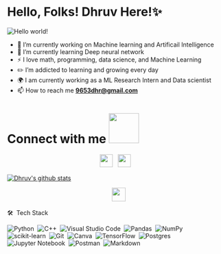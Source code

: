 # Hello, Folks! Dhruv Here!✨

![Hello world!](https://user-images.githubusercontent.com/71027506/145395122-4e41c8bf-5806-487a-9b47-5a9c4a026162.gif)



- 🔭 I’m currently working on Machine learning and Artificail Intelligence
- 🌱 I’m currently learning Deep neural network 
- :zap: I love math, programming, data science, and Machine Learning
- :pencil2:  I’m addicted to learning and growing every day
- :earth_africa: I am currently working as a ML Research Intern and Data scientist
- 📫 How to reach me **9653dhr@gmail.com**


<p align='center'> <h1> Connect with me  <img src='https://raw.githubusercontent.com/ShahriarShafin/ShahriarShafin/main/Assets/handshake.gif' width="70px"> </h1> </p>

<p align='center'>
<a href="https://www.instagram.com/dhruv_bajaj_/"><img height="30" src="https://github.com/WaylonWalker/WaylonWalker/blob/main/icon/instagram.jpg?raw=true"></a>&nbsp;&nbsp;
<a href="www.linkedin.com/in/dhruv-bajaj01"><img height="30" src="https://github.com/WaylonWalker/WaylonWalker/blob/main/icon/linkedin.png?raw=true"></a>
</p>


[![Dhruv's github stats](https://github-readme-stats.vercel.app/api?username=DhruvBajaj01&count_private=true&show_icons=true&theme=radical&hide_rank=false)](https://github.com/DhruvBajaj01/github-readme-stats)


<p align='center'> <img src='https://media1.giphy.com/media/du3J3cXyzhj75IOgvA/giphy.gif?cid=ecf05e47x2g034i9pzwtzzsd3xgg2w9nr94t4tflbbgo3008&rid=giphy.gif' width='12px'>
<img src = "https://media2.giphy.com/media/QssGEmpkyEOhBCb7e1/giphy.gif?cid=ecf05e47a0n3gi1bfqntqmob8g9aid1oyj2wr3ds3mg700bl&rid=giphy.gif" width = 32px>
</p>

🛠 &nbsp;Tech Stack

![Python](https://img.shields.io/badge/-Python-05122A?style=flat&logo=python)&nbsp;
![C++](https://img.shields.io/badge/-C++-05122A?style=flat&logo=C%2B%2B&logoColor=00599C)&nbsp;
![Visual Studio Code](https://img.shields.io/badge/-Visual%20Studio%20Code-05122A?style=flat&logo=visual-studio-code&logoColor=007ACC)&nbsp;
![Pandas](https://img.shields.io/badge/pandas%20-%23150458.svg?&style=flat&logo=pandas&logoColor=white)&nbsp;
![NumPy](https://img.shields.io/badge/numpy%20-%23013243.svg?&style=flat&logo=numpy&logoColor=white)&nbsp;
![scikit-learn](https://img.shields.io/badge/scikit--learn-%23F7931E.svg?style=flat&logo=C%2B%2B&logo=scikit-learn&logoColor=white)&nbsp;
![Git](https://img.shields.io/badge/-Git-05122A?style=flat&logo=git)&nbsp;
![Canva](https://img.shields.io/badge/Canva-%2300C4CC.svg?stylestyle=flat&logo=C%2B%2B&logo=Canva&logoColor=white)&nbsp;
![TensorFlow](https://img.shields.io/badge/TensorFlow-%23FF6F00.svg?style=flat&logo=TensorFlow&logoColor=white)&nbsp;
![Postgres](https://img.shields.io/badge/postgres-%23316192.svg?style=flat&logo=postgresql&logoColor=white)&nbsp;
![Jupyter Notebook](https://img.shields.io/badge/jupyter-%23FA0F00.svg?style=flat&logo=jupyter&logoColor=white)&nbsp;
![Postman](https://img.shields.io/badge/Postman-FF6C37?style=flat&logo=postman&logoColor=white)&nbsp;
![Markdown](https://img.shields.io/badge/markdown-%23000000.svg?style=flat&logo=markdown&logoColor=white)





  
<!--
**DhruvBajaj01/DhruvBajaj01** is a ✨ _special_ ✨ repository because its `README.md` (this file) appears on your GitHub profile.

Here are some ideas to get you started:

- 🔭 I’m currently working on machine learning and data science
- 🌱 I’m currently learning Deep neural network
- 👯 I’m looking to collaborate on ...
- 🤔 I’m looking for help with ...
- 💬 Ask me about ...
- 📫 How to reach me: ...
- 😄 Pronouns: ...
- ⚡ Fun fact: ...
-->
